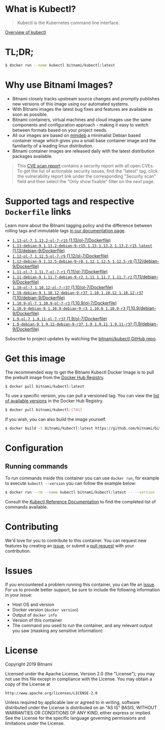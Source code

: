
# What is Kubectl?

> Kubectl is the Kubernetes command line interface.

[Overview of kubectl](https://kubernetes.io/docs/reference/kubectl/overview/)

# TL;DR;

```bash
$ docker run --name kubectl bitnami/kubectl:latest
```

# Why use Bitnami Images?

* Bitnami closely tracks upstream source changes and promptly publishes new versions of this image using our automated systems.
* With Bitnami images the latest bug fixes and features are available as soon as possible.
* Bitnami containers, virtual machines and cloud images use the same components and configuration approach - making it easy to switch between formats based on your project needs.
* All our images are based on [minideb](https://github.com/bitnami/minideb) a minimalist Debian based container image which gives you a small base container image and the familiarity of a leading linux distribution.
* Bitnami container images are released daily with the latest distribution packages available.


> This [CVE scan report](https://quay.io/repository/bitnami/kubectl?tab=tags) contains a security report with all open CVEs. To get the list of actionable security issues, find the "latest" tag, click the vulnerability report link under the corresponding "Security scan" field and then select the "Only show fixable" filter on the next page.

# Supported tags and respective `Dockerfile` links

Learn more about the Bitnami tagging policy and the difference between rolling tags and immutable tags [in our documentation page](https://docs.bitnami.com/containers/how-to/understand-rolling-tags-containers/).


* [`1.13-ol-7`, `1.13.2-ol-7-r15` (1.13/ol-7/Dockerfile)](https://github.com/bitnami/bitnami-docker-kubectl/blob/1.13.2-ol-7-r15/1.13/ol-7/Dockerfile)
* [`1.13-debian-9`, `1.13.2-debian-9-r15`, `1.13`, `1.13.2`, `1.13.2-r15`, `latest` (1.13/debian-9/Dockerfile)](https://github.com/bitnami/bitnami-docker-kubectl/blob/1.13.2-debian-9-r15/1.13/debian-9/Dockerfile)
* [`1.12-ol-7`, `1.12.5-ol-7-r9` (1.12/ol-7/Dockerfile)](https://github.com/bitnami/bitnami-docker-kubectl/blob/1.12.5-ol-7-r9/1.12/ol-7/Dockerfile)
* [`1.12-debian-9`, `1.12.5-debian-9-r8`, `1.12`, `1.12.5`, `1.12.5-r8` (1.12/debian-9/Dockerfile)](https://github.com/bitnami/bitnami-docker-kubectl/blob/1.12.5-debian-9-r8/1.12/debian-9/Dockerfile)
* [`1.11-ol-7`, `1.11.7-ol-7-r1` (1.11/ol-7/Dockerfile)](https://github.com/bitnami/bitnami-docker-kubectl/blob/1.11.7-ol-7-r1/1.11/ol-7/Dockerfile)
* [`1.11-debian-9`, `1.11.7-debian-9-r2`, `1.11`, `1.11.7`, `1.11.7-r2` (1.11/debian-9/Dockerfile)](https://github.com/bitnami/bitnami-docker-kubectl/blob/1.11.7-debian-9-r2/1.11/debian-9/Dockerfile)
* [`1.10-ol-7`, `1.10.12-ol-7-r37` (1.10/ol-7/Dockerfile)](https://github.com/bitnami/bitnami-docker-kubectl/blob/1.10.12-ol-7-r37/1.10/ol-7/Dockerfile)
* [`1.10-debian-9`, `1.10.12-debian-9-r37`, `1.10`, `1.10.12`, `1.10.12-r37` (1.10/debian-9/Dockerfile)](https://github.com/bitnami/bitnami-docker-kubectl/blob/1.10.12-debian-9-r37/1.10/debian-9/Dockerfile)
* [`1.10.9-ol-7`, `1.10.9-ol-7-r3` (1.10.9/ol-7/Dockerfile)](https://github.com/bitnami/bitnami-docker-kubectl/blob/1.10.9-ol-7-r3/1.10.9/ol-7/Dockerfile)
* [`1.10.9-debian-9`, `1.10.9-debian-9-r3`, `1.10.9`, `1.10.9-r3` (1.10.9/debian-9/Dockerfile)](https://github.com/bitnami/bitnami-docker-kubectl/blob/1.10.9-debian-9-r3/1.10.9/debian-9/Dockerfile)
* [`1.9-ol-7`, `1.9.11-ol-7-r37` (1.9/ol-7/Dockerfile)](https://github.com/bitnami/bitnami-docker-kubectl/blob/1.9.11-ol-7-r37/1.9/ol-7/Dockerfile)
* [`1.9-debian-9`, `1.9.11-debian-9-r37`, `1.9`, `1.9.11`, `1.9.11-r37` (1.9/debian-9/Dockerfile)](https://github.com/bitnami/bitnami-docker-kubectl/blob/1.9.11-debian-9-r37/1.9/debian-9/Dockerfile)

Subscribe to project updates by watching the [bitnami/kubectl GitHub repo](https://github.com/bitnami/bitnami-docker-kubectl).

# Get this image

The recommended way to get the Bitnami Kubectl Docker Image is to pull the prebuilt image from the [Docker Hub Registry](https://hub.docker.com/r/bitnami/kubectl).

```bash
$ docker pull bitnami/kubectl:latest
```

To use a specific version, you can pull a versioned tag. You can view the [list of available versions](https://hub.docker.com/r/bitnami/kubectl/tags/) in the Docker Hub Registry.

```bash
$ docker pull bitnami/kubectl:[TAG]
```

If you wish, you can also build the image yourself.

```bash
$ docker build -t bitnami/kubectl:latest https://github.com/bitnami/bitnami-docker-kubectl.git
```

# Configuration

## Running commands

To run commands inside this container you can use `docker run`, for example to execute `kubectl --version` you can follow the example below:

```bash
$ docker run --rm --name kubectl bitnami/kubectl:latest -- --version
```

Consult the [Kubectl Reference Documentation](https://kubernetes.io/docs/reference/generated/kubectl/kubectl-commands) to find the completed list of commands available.

# Contributing

We'd love for you to contribute to this container. You can request new features by creating an [issue](https://github.com/bitnami/bitnami-docker-kubectl/issues), or submit a [pull request](https://github.com/bitnami/bitnami-docker-kubectl/pulls) with your contribution.

# Issues

If you encountered a problem running this container, you can file an [issue](https://github.com/bitnami/bitnami-docker-kubectl/issues). For us to provide better support, be sure to include the following information in your issue:

- Host OS and version
- Docker version (`docker version`)
- Output of `docker info`
- Version of this container
- The command you used to run the container, and any relevant output you saw (masking any sensitive information)

# License

Copyright 2019 Bitnami

Licensed under the Apache License, Version 2.0 (the "License");
you may not use this file except in compliance with the License.
You may obtain a copy of the License at

    http://www.apache.org/licenses/LICENSE-2.0

Unless required by applicable law or agreed to in writing, software
distributed under the License is distributed on an "AS IS" BASIS,
WITHOUT WARRANTIES OR CONDITIONS OF ANY KIND, either express or implied.
See the License for the specific language governing permissions and
limitations under the License.
